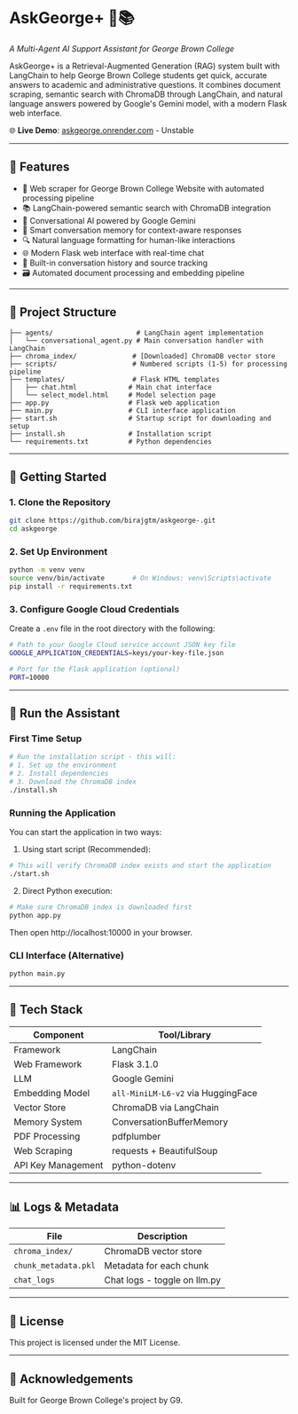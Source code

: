 # AskGeorge+ 🧠📚  
*A Multi-Agent AI Support Assistant for George Brown College*

AskGeorge+ is a Retrieval-Augmented Generation (RAG) system built with LangChain to help George Brown College students get quick, accurate answers to academic and administrative questions. It combines document scraping, semantic search with ChromaDB through LangChain, and natural language answers powered by Google's Gemini model, with a modern Flask web interface.

🌐 **Live Demo**: [askgeorge.onrender.com](https://askgeorge.onrender.com) - Unstable

---

## 🔧 Features

- 📄 Web scraper for George Brown College Website with automated processing pipeline  
- 📚 LangChain-powered semantic search with ChromaDB integration
- 🧠 Conversational AI powered by Google Gemini
- 💬 Smart conversation memory for context-aware responses
- 🔍 Natural language formatting for human-like interactions
- 🌐 Modern Flask web interface with real-time chat
- 🧪 Built-in conversation history and source tracking
- 🗃️ Automated document processing and embedding pipeline

---

## 📁 Project Structure

```
├── agents/                     # LangChain agent implementation
│   └── conversational_agent.py # Main conversation handler with LangChain
├── chroma_index/              # [Downloaded] ChromaDB vector store
├── scripts/                   # Numbered scripts (1-5) for processing pipeline
├── templates/                 # Flask HTML templates
│   ├── chat.html             # Main chat interface
│   └── select_model.html     # Model selection page
├── app.py                    # Flask web application
├── main.py                   # CLI interface application
├── start.sh                  # Startup script for downloading and setup
├── install.sh                # Installation script
└── requirements.txt          # Python dependencies
```

---

## 🚀 Getting Started

### 1. Clone the Repository
```bash
git clone https://github.com/birajgtm/askgeorge-.git
cd askgeorge
```

### 2. Set Up Environment
```bash
python -m venv venv
source venv/bin/activate       # On Windows: venv\Scripts\activate
pip install -r requirements.txt
```

### 3. Configure Google Cloud Credentials
Create a `.env` file in the root directory with the following:
```bash
# Path to your Google Cloud service account JSON key file
GOOGLE_APPLICATION_CREDENTIALS=keys/your-key-file.json

# Port for the Flask application (optional)
PORT=10000
```

---

## 💬 Run the Assistant

### First Time Setup
```bash
# Run the installation script - this will:
# 1. Set up the environment
# 2. Install dependencies
# 3. Download the ChromaDB index
./install.sh
```

### Running the Application
You can start the application in two ways:

1. Using start script (Recommended):
```bash
# This will verify ChromaDB index exists and start the application
./start.sh
```

2. Direct Python execution:
```bash
# Make sure ChromaDB index is downloaded first
python app.py
```

Then open http://localhost:10000 in your browser.

### CLI Interface (Alternative)
```bash
python main.py
```

---

## 🧠 Tech Stack

| Component          | Tool/Library                         |
|--------------------|--------------------------------------|
| Framework          | LangChain                           |
| Web Framework      | Flask 3.1.0                         |
| LLM               | Google Gemini                        |
| Embedding Model    | `all-MiniLM-L6-v2` via HuggingFace |
| Vector Store      | ChromaDB via LangChain              |
| Memory System     | ConversationBufferMemory            |
| PDF Processing    | pdfplumber                           |
| Web Scraping      | requests + BeautifulSoup             |
| API Key Management | python-dotenv                        |

---

## 📊 Logs & Metadata

| File                     | Description                          |
|--------------------------|--------------------------------------|
| `chroma_index/`          | ChromaDB vector store                |
| `chunk_metadata.pkl`     | Metadata for each chunk              |
| `chat_logs`              | Chat logs - toggle on llm.py         |

---

## 📝 License

This project is licensed under the MIT License.

---

## 🙌 Acknowledgements

Built for George Brown College's project by G9.